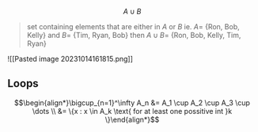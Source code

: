 $$A \cup B$$
>set containing elements that are either in $A$ or $B$ 
>	ie. $A =$ {Ron, Bob, Kelly} and $B =$ {Tim, Ryan, Bob} then $A\cup B=$ {Ron, Bob, Kelly, Tim, Ryan}

![[Pasted image 20231014161815.png]]

## Loops 
$$\begin{align*}\bigcup_{n=1}^\infty A_n &= A_1 \cup A_2 \cup A_3 \cup \dots \\ &= \{x : x \in A_k \text{ for at least one possitive int }k \}\end{align*}$$
